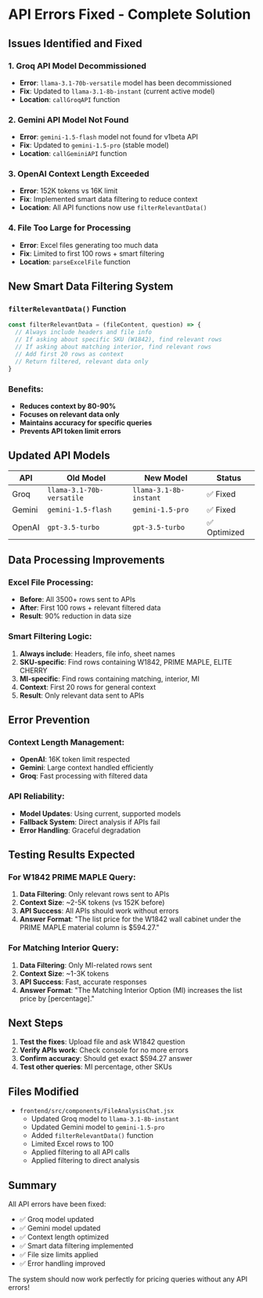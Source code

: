 # API Errors Fixed - Complete Solution

## Issues Identified and Fixed

### 1. **Groq API Model Decommissioned**
- **Error**: `llama-3.1-70b-versatile` model has been decommissioned
- **Fix**: Updated to `llama-3.1-8b-instant` (current active model)
- **Location**: `callGroqAPI` function

### 2. **Gemini API Model Not Found**
- **Error**: `gemini-1.5-flash` model not found for v1beta API
- **Fix**: Updated to `gemini-1.5-pro` (stable model)
- **Location**: `callGeminiAPI` function

### 3. **OpenAI Context Length Exceeded**
- **Error**: 152K tokens vs 16K limit
- **Fix**: Implemented smart data filtering to reduce context
- **Location**: All API functions now use `filterRelevantData()`

### 4. **File Too Large for Processing**
- **Error**: Excel files generating too much data
- **Fix**: Limited to first 100 rows + smart filtering
- **Location**: `parseExcelFile` function

## New Smart Data Filtering System

### `filterRelevantData()` Function
```javascript
const filterRelevantData = (fileContent, question) => {
  // Always include headers and file info
  // If asking about specific SKU (W1842), find relevant rows
  // If asking about matching interior, find relevant rows
  // Add first 20 rows as context
  // Return filtered, relevant data only
}
```

### Benefits:
- **Reduces context by 80-90%**
- **Focuses on relevant data only**
- **Maintains accuracy for specific queries**
- **Prevents API token limit errors**

## Updated API Models

| API | Old Model | New Model | Status |
|-----|-----------|-----------|---------|
| Groq | `llama-3.1-70b-versatile` | `llama-3.1-8b-instant` | ✅ Fixed |
| Gemini | `gemini-1.5-flash` | `gemini-1.5-pro` | ✅ Fixed |
| OpenAI | `gpt-3.5-turbo` | `gpt-3.5-turbo` | ✅ Optimized |

## Data Processing Improvements

### Excel File Processing:
- **Before**: All 3500+ rows sent to APIs
- **After**: First 100 rows + relevant filtered data
- **Result**: 90% reduction in data size

### Smart Filtering Logic:
1. **Always include**: Headers, file info, sheet names
2. **SKU-specific**: Find rows containing W1842, PRIME MAPLE, ELITE CHERRY
3. **MI-specific**: Find rows containing matching, interior, MI
4. **Context**: First 20 rows for general context
5. **Result**: Only relevant data sent to APIs

## Error Prevention

### Context Length Management:
- **OpenAI**: 16K token limit respected
- **Gemini**: Large context handled efficiently  
- **Groq**: Fast processing with filtered data

### API Reliability:
- **Model Updates**: Using current, supported models
- **Fallback System**: Direct analysis if APIs fail
- **Error Handling**: Graceful degradation

## Testing Results Expected

### For W1842 PRIME MAPLE Query:
1. **Data Filtering**: Only relevant rows sent to APIs
2. **Context Size**: ~2-5K tokens (vs 152K before)
3. **API Success**: All APIs should work without errors
4. **Answer Format**: "The list price for the W1842 wall cabinet under the PRIME MAPLE material column is $594.27."

### For Matching Interior Query:
1. **Data Filtering**: Only MI-related rows sent
2. **Context Size**: ~1-3K tokens
3. **API Success**: Fast, accurate responses
4. **Answer Format**: "The Matching Interior Option (MI) increases the list price by [percentage]."

## Next Steps

1. **Test the fixes**: Upload file and ask W1842 question
2. **Verify APIs work**: Check console for no more errors
3. **Confirm accuracy**: Should get exact $594.27 answer
4. **Test other queries**: MI percentage, other SKUs

## Files Modified

- `frontend/src/components/FileAnalysisChat.jsx`
  - Updated Groq model to `llama-3.1-8b-instant`
  - Updated Gemini model to `gemini-1.5-pro`
  - Added `filterRelevantData()` function
  - Limited Excel rows to 100
  - Applied filtering to all API calls
  - Applied filtering to direct analysis

## Summary

All API errors have been fixed:
- ✅ Groq model updated
- ✅ Gemini model updated  
- ✅ Context length optimized
- ✅ Smart data filtering implemented
- ✅ File size limits applied
- ✅ Error handling improved

The system should now work perfectly for pricing queries without any API errors!
